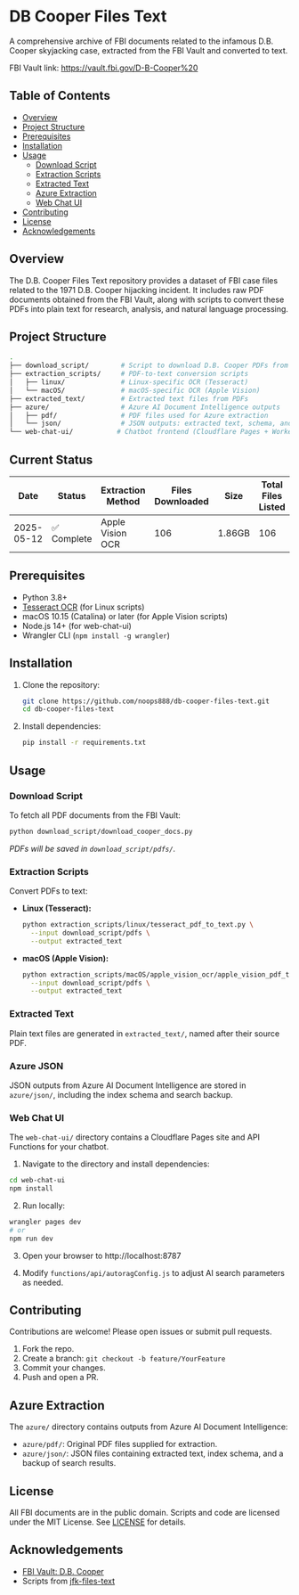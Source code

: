 # DB Cooper Files Text

A comprehensive archive of FBI documents related to the infamous D.B. Cooper skyjacking case, extracted from the FBI Vault and converted to text.

FBI Vault link: https://vault.fbi.gov/D-B-Cooper%20

## Table of Contents

- [Overview](#overview)
- [Project Structure](#project-structure)
- [Prerequisites](#prerequisites)
- [Installation](#installation)
- [Usage](#usage)
  - [Download Script](#download-script)
  - [Extraction Scripts](#extraction-scripts)
  - [Extracted Text](#extracted-text)
  - [Azure Extraction](#azure-extraction)
  - [Web Chat UI](#web-chat-ui)
- [Contributing](#contributing)
- [License](#license)
- [Acknowledgements](#acknowledgements)

## Overview
The D.B. Cooper Files Text repository provides a dataset of FBI case files related to the 1971 D.B. Cooper hijacking incident. It includes raw PDF documents obtained from the FBI Vault, along with scripts to convert these PDFs into plain text for research, analysis, and natural language processing.

## Project Structure

```bash
.
├── download_script/        # Script to download D.B. Cooper PDFs from the FBI Vault
├── extraction_scripts/     # PDF-to-text conversion scripts
│   ├── linux/              # Linux-specific OCR (Tesseract)
│   └── macOS/              # macOS-specific OCR (Apple Vision)
├── extracted_text/         # Extracted text files from PDFs
├── azure/                  # Azure AI Document Intelligence outputs
│   ├── pdf/                # PDF files used for Azure extraction
│   └── json/               # JSON outputs: extracted text, schema, and search backup
└── web-chat-ui/           # Chatbot frontend (Cloudflare Pages + Workers)
```

## Current Status

| Date | Status | Extraction Method | Files Downloaded | Size | Total Files Listed |
|--------------|---------|-------------------|------------------|------|-------------------|
| 2025-05-12 | ✅ Complete | Apple Vision OCR | 106 | 1.86GB | 106 |

## Prerequisites
- Python 3.8+
- [Tesseract OCR](https://github.com/tesseract-ocr/tesseract) (for Linux scripts)
- macOS 10.15 (Catalina) or later (for Apple Vision scripts)
- Node.js 14+ (for web-chat-ui)
- Wrangler CLI (`npm install -g wrangler`)

## Installation
1. Clone the repository:
   ```bash
   git clone https://github.com/noops888/db-cooper-files-text.git
   cd db-cooper-files-text
   ```
2. Install dependencies:
   ```bash
   pip install -r requirements.txt
   ```

## Usage

### Download Script
To fetch all PDF documents from the FBI Vault:
```bash
python download_script/download_cooper_docs.py
```
_PDFs will be saved in `download_script/pdfs/`._

### Extraction Scripts
Convert PDFs to text:

- **Linux (Tesseract):**
  ```bash
  python extraction_scripts/linux/tesseract_pdf_to_text.py \
    --input download_script/pdfs \
    --output extracted_text
  ```

- **macOS (Apple Vision):**
  ```bash
  python extraction_scripts/macOS/apple_vision_ocr/apple_vision_pdf_to_text_parallel.py \
    --input download_script/pdfs \
    --output extracted_text
  ```

### Extracted Text
Plain text files are generated in `extracted_text/`, named after their source PDF.

### Azure JSON
JSON outputs from Azure AI Document Intelligence are stored in `azure/json/`, including the index schema and search backup.

### Web Chat UI
The `web-chat-ui/` directory contains a Cloudflare Pages site and API Functions for your chatbot.

1. Navigate to the directory and install dependencies:

```bash
cd web-chat-ui
npm install
```

2. Run locally:

```bash
wrangler pages dev
# or
npm run dev
```

3. Open your browser to http://localhost:8787

4. Modify `functions/api/autoragConfig.js` to adjust AI search parameters as needed.

## Contributing
Contributions are welcome! Please open issues or submit pull requests.

1. Fork the repo.
2. Create a branch: `git checkout -b feature/YourFeature`
3. Commit your changes.
4. Push and open a PR.

## Azure Extraction
The `azure/` directory contains outputs from Azure AI Document Intelligence:
- `azure/pdf/`: Original PDF files supplied for extraction.
- `azure/json/`: JSON files containing extracted text, index schema, and a backup of search results.

## License
All FBI documents are in the public domain. Scripts and code are licensed under the MIT License. See [LICENSE](LICENSE) for details.

## Acknowledgements
- [FBI Vault: D.B. Cooper](https://vault.fbi.gov/D-B-Cooper%20)
- Scripts from [jfk-files-text](https://github.com/noops888/jfk-files-text)
